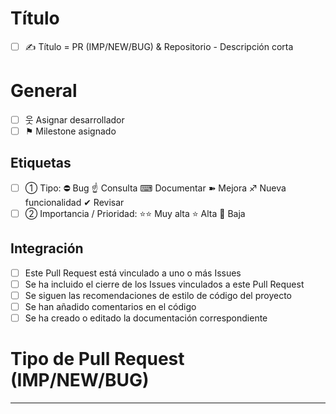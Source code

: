 # **Título**

- [ ] ✍ Título = PR (IMP/NEW/BUG) & Repositorio - Descripción corta

# **General**
- [ ] 웃 Asignar desarrollador
- [ ] ⚑ Milestone asignado

## **Etiquetas**
- [ ] ➀ Tipo: ⛔ Bug ☝ Consulta ⌨ Documentar ➽ Mejora ♐ Nueva funcionalidad ✔ Revisar
- [ ] ➁ Importancia / Prioridad: ⭐️⭐️ Muy alta ⭐️ Alta 💩 Baja

## **Integración**
- [ ] Este Pull Request está vinculado a uno o más Issues
- [ ] Se ha incluido el cierre de los Issues vinculados a este Pull Request
- [ ] Se siguen las recomendaciones de estilo de código del proyecto
- [ ] Se han añadido comentarios en el código
- [ ] Se ha creado o editado la documentación correspondiente

# **Tipo de Pull Request (IMP/NEW/BUG)**
<!-- NOTA
_Para referenciar a otro desarrollador utiliza @
Para referenciar a otro Issue o Pull Request utiliza # o Username/Repository#
Para referenciar a un Commit pega el SHA, User@SHA, o Username/Repository@SHA_
NOTA -->

<!-- IMP Eliminar línea
## **(IMP) Definición de una mejora**
### Descripción de la mejora:
Descripción
### Cerrar el issue
close #
IMP Eliminar línea -->

<!-- NEW Eliminar línea
## **(NEW) Definición de una nueva funcionalidad**
### Descripción de la nueva funcionalidad:
Descripción
### Cerrar el issue
resolve #
NEW Eliminar línea -->

<!-- BUG Eliminar línea
## **(BUG) Definición de un nuevo Bug**
### Comportamiento del bug solucionado:
Descripción
### Cerrar el issue (BUG)
fix #
BUG Eliminar línea -->

<!-- NOTA
Para añadir un enlace utiliza [enlace](url)
Para añadir código utiliza `codigo`
Para añadir código con colores utiliza
```C#
// Código con colores
codigo = 3;
```
NOTA -->

<!-- DATOS Eliminar línea
## **Datos complementarios**
### Capturas de pantalla, imágenes, archivos:
### Enlaces con información adicional: 
### Código de referencia: 
## **Listado preliminar de tareas**
- [ ] Tarea1
DATOS Eliminar línea -->
---
